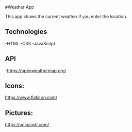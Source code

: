 #Weather App

This app shows the current weather if you enter the location.

## Technologies

-HTML
-CSS
-JavaScript

## API

-https://openweathermap.org/

## Icons:

https://www.flaticon.com/

## Pictures:

https://unsplash.com/
